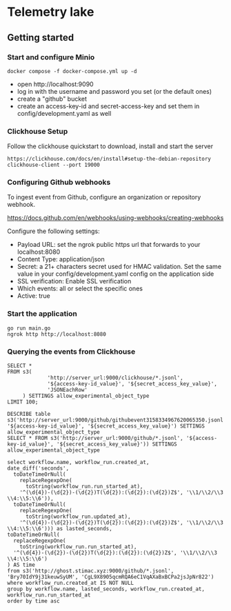 # Telemetry lake

## Getting started

### Start and configure Minio
```
docker compose -f docker-compose.yml up -d 
```
- open http://localhost:9090
- log in with the username and password you set (or the default ones)
- create a "github" bucket
- create an access-key-id and secret-access-key and set them in config/development.yaml as well

### Clickhouse Setup 
Follow the clickhouse quickstart to download, install and start the server
```
https://clickhouse.com/docs/en/install#setup-the-debian-repository
clickhouse-client --port 19000
```
### Configuring Github webhooks
To ingest event from Github, configure an organization or repository webhook.

https://docs.github.com/en/webhooks/using-webhooks/creating-webhooks

Configure the following settings:
- Payload URL: set the ngrok public https url that forwards to your localhost:8080
- Content Type: application/json
- Secret: a 21+ characters secret used for HMAC validation. Set the same value in your config/development.yaml config on the application side
- SSL verification: Enable SSL verification
- Which events: all or select the specific ones
- Active: true

### Start the application
```
go run main.go
ngrok http http://localhost:8080
```

### Querying the events from Clickhouse
```
SELECT *
FROM s3(
             'http://server_url:9000/clickhouse/*.jsonl',
             '${access-key-id_value}', '${secret_access_key_value}',
             'JSONEachRow'
     ) SETTINGS allow_experimental_object_type
LIMIT 100;
```
```
DESCRIBE table s3('http://server_url:9000/github/githubevent3158334967620065350.jsonl', '${access-key-id_value}', '${secret_access_key_value}') SETTINGS allow_experimental_object_type
SELECT * FROM s3('http://server_url:9000/github/*.jsonl', '${access-key-id_value}', '${secret_access_key_value}')) SETTINGS allow_experimental_object_type

select workflow.name, workflow_run.created_at, 
date_diff('seconds',
  toDateTimeOrNull(
    replaceRegexpOne(
      toString(workflow_run.run_started_at),
    '^(\d{4})-(\d{2})-(\d{2})T(\d{2}):(\d{2}):(\d{2})Z$', '\\1/\\2/\\3 \\4:\\5:\\6')), 
  toDateTimeOrNull(
    replaceRegexpOne(
      toString(workflow_run.updated_at),
    '^(\d{4})-(\d{2})-(\d{2})T(\d{2}):(\d{2}):(\d{2})Z$', '\\1/\\2/\\3 \\4:\\5:\\6'))) as lasted_seconds,
toDateTimeOrNull(
  replaceRegexpOne(
    toString(workflow_run.run_started_at),
  '^(\d{4})-(\d{2})-(\d{2})T(\d{2}):(\d{2}):(\d{2})Z$', '\\1/\\2/\\3 \\4:\\5:\\6')
) AS time
from s3('http://ghost.stimac.xyz:9000/github/*.jsonl', 'Bry70IdY9j31keuwSyUM', 'CgL9X8905qcmRQA6eC1VqAXaBxBCPa2jsJpNr822')
where workflow_run.created_at IS NOT NULL
group by workflow.name, lasted_seconds, workflow_run.created_at, workflow_run.run_started_at
order by time asc
```